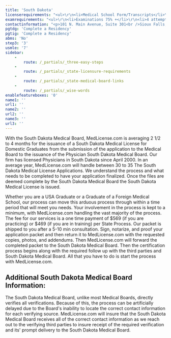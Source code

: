 ```yaml
---
title: 'South Dakota'
licenserequirements: "<ul>\r\n<li>Medical School Form/Transcripts</li>\r\n<li>3 Physician References</li>\r\n<li>All State Medical Licenses (past/present)</li>\r\n<li>Criminal Background Check</li>\r\n<li>Employment/Privileges (all)</li>\r\n<li>Exam Scores</li>\r\n<li>Internship/Residency/Fellowship</li>\r\n</ul>"
examrequirements: "<ul>\r\n<li>Examinations 75% +</li>\r\n<li>4 attempt limit - Step 3 of the USMLE</li>\r\n<li>10 year limit - USMLE</li>\r\n<li>1 year PGY for USA Grads</li>\r\n<li>3 year PGY for International Grads</li>\r\n<li>Yes 10 year rule (SPEX, 150 hrs cme or ABMS)</li>\r\n<li>State Exam Accepted if Pre-1975</li>\r\n</ul>"
contactinformation: "<p>101 N. Main Avenue, Suite 301<br />Sioux Falls, SD 57104<br />Phone: (605) 367-7781<br />Fax: (605) 367-7786</p>\r\n<p><a href=\"http://www.sdbmoe.gov/\">www.sdbmoe.gov</a></p>"
pgtdg: 'Complete a Residency'
pgtig: 'Complete a Residency'
abms: 'No'
step3: '3'
usmle: '7'
sidebar:
    -
        route: /_partials/_three-easy-steps
    -
        route: /_partials/_state-licensure-requirements
    -
        route: /_partials/_state-medical-board-links
    -
        route: /_partials/_wise-words
enablefeatureboxes: '0'
name1: ''
url1: ''
name2: ''
url2: ''
name3: ''
url3: ''
---
```


<p>With the South Dakota Medical Board, MedLicense.com is averaging 2 1/2 to 4 months for the issuance of a South Dakota Medical License for Domestic Graduates from the submission of the application to the Medical Board to the issuance of the Physician South Dakota Medical Board. Our firm has licensed Physicians in South Dakota since April 2000. In an average year, MedLicense.com will handle between 30 to 35 The South Dakota Medical License Applications. We understand the process and what needs to be completed to have your application finalized. Once the files are deemed complete by the South Dakota Medical Board the South Dakota Medical License is issued.</p>
<p>Whether you are a USA Graduate or a Graduate of a Foreign Medical School, our process can move this arduous process through within a time period that will meet you needs. Your involvement in the process is kept to a minimum, with MedLicense.com handling the vast majority of the process. The fee for our services is a one time payment of $569 (if you are practicing) or $469 (if you are in training) per State Process. Our packet is shipped to you after a 5-10 min consultation. Sign, notarize, and proof your application packet and then return it to MedLicense.com with the requested copies, photos, and addendums. Then MedLicense.com will forward the completed packet to the South Dakota Medical Board. Then the certification process begins along with the required follow up with the third parties and South Dakota Medical Board. All that you have to do is start the process with MedLicense.com.</p>
<h2 id="mcetoc_1ce9l03p30">Additional South Dakota Medical Board Information:</h2>
<p>The South Dakota Medical Board, unlike most Medical Boards, directly verifies all verifications. Because of this, the process can be artificially delayed due to the Board's inability to locate the correct contact information for each verifying source. MedLicense.com will insure that the South Dakota Medical Board receives all of the correct contact information as we reach out to the verifying third parties to insure receipt of the required verification and its' prompt delivery to the South Dakota Medical Board.</p>